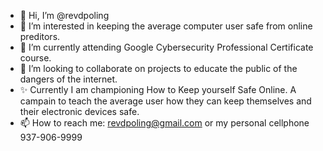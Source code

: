 - 👋 Hi, I’m @revdpoling
- 👀 I’m interested in keeping the average computer user safe from online preditors.
- 🌱 I’m currently attending Google Cybersecurity Professional Certificate course.
- 💞️ I’m looking to collaborate on projects to educate the public of the dangers of the internet.
- ✨ Currently I am championing How to Keep yourself Safe Online. A campain to teach the average user how they can keep themselves and their electronic devices safe.
- 📫 How to reach me: revdpoling@gmail.com or my personal cellphone 937-906-9999

<!---
revdpoling/revdpoling is a ✨ special ✨ repository because its `README.md` (this file) appears on your GitHub profile.
You can click the Preview link to take a look at your changes.
--->
